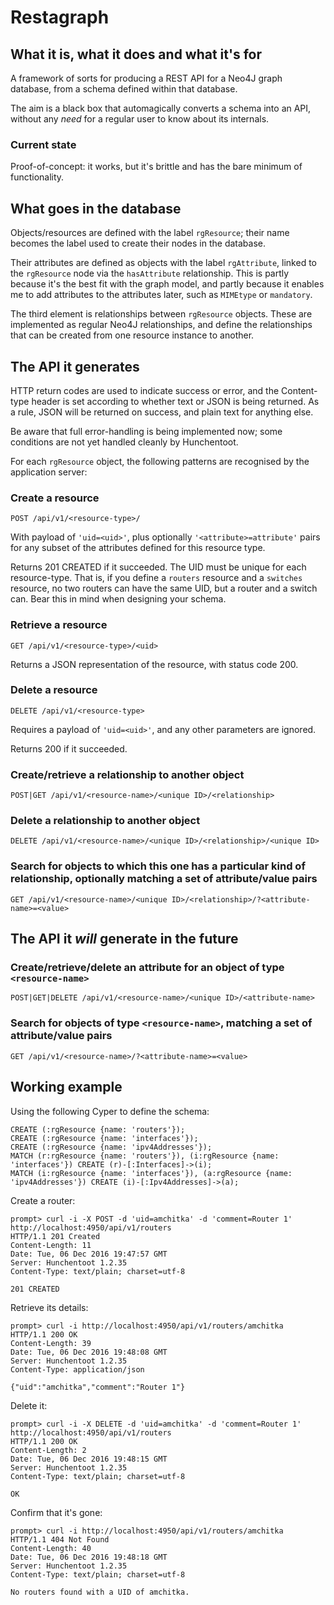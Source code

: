 # Restagraph

## What it is, what it does and what it's for

A framework of sorts for producing a REST API for a Neo4J graph database, from a schema defined within that database.

The aim is a black box that automagically converts a schema into an API, without any _need_ for a regular user to know about its internals.

### Current state

Proof-of-concept: it works, but it's brittle and has the bare minimum of functionality.

## What goes in the database

Objects/resources are defined with the label `rgResource`; their name becomes the label used to create their nodes in the database.

Their attributes are defined as objects with the label `rgAttribute`, linked to the `rgResource` node via the `hasAttribute` relationship. This is partly because it's the best fit with the graph model, and partly because it enables me to add attributes to the attributes later, such as `MIMEtype` or `mandatory`.

The third element is relationships between `rgResource` objects. These are implemented as regular Neo4J relationships, and define the relationships that can be created from one resource instance to another.


## The API it generates

HTTP return codes are used to indicate success or error, and the Content-type header is set according to whether text or JSON is being returned. As a rule, JSON will be returned on success, and plain text for anything else.

Be aware that full error-handling is being implemented now; some conditions are not yet handled cleanly by Hunchentoot.

For each `rgResource` object, the following patterns are recognised by the application server:


### Create a resource
```
POST /api/v1/<resource-type>/
```

With payload of `'uid=<uid>'`, plus optionally `'<attribute>=attribute'` pairs for any subset of the attributes defined for this resource type.

Returns 201 CREATED if it succeeded.
The UID must be unique for each resource-type. That is, if you define a `routers` resource and a `switches` resource, no two routers can have the same UID, but a router and a switch can. Bear this in mind when designing your schema.


### Retrieve a resource
```
GET /api/v1/<resource-type>/<uid>
```

Returns a JSON representation of the resource, with status code 200.


### Delete a resource
```
DELETE /api/v1/<resource-type>
```
Requires a payload of `'uid=<uid>'`, and any other parameters are ignored.

Returns 200 if it succeeded.


### Create/retrieve a relationship to another object
```
POST|GET /api/v1/<resource-name>/<unique ID>/<relationship>
```


### Delete a relationship to another object
```
DELETE /api/v1/<resource-name>/<unique ID>/<relationship>/<unique ID>
```


### Search for objects to which this one has a particular kind of relationship, optionally matching a set of attribute/value pairs
```
GET /api/v1/<resource-name>/<unique ID>/<relationship>/?<attribute-name>=<value>
```


## The API it _will_ generate in the future

### Create/retrieve/delete an attribute for an object of type `<resource-name>`
```
POST|GET|DELETE /api/v1/<resource-name>/<unique ID>/<attribute-name>
```


### Search for objects of type `<resource-name>`, matching a set of attribute/value pairs
```
GET /api/v1/<resource-name>/?<attribute-name>=<value>
```


## Working example

Using the following Cyper to define the schema:
```
CREATE (:rgResource {name: 'routers'});
CREATE (:rgResource {name: 'interfaces'});
CREATE (:rgResource {name: 'ipv4Addresses'});
MATCH (r:rgResource {name: 'routers'}), (i:rgResource {name: 'interfaces'}) CREATE (r)-[:Interfaces]->(i);
MATCH (i:rgResource {name: 'interfaces'}), (a:rgResource {name: 'ipv4Addresses'}) CREATE (i)-[:Ipv4Addresses]->(a);
```

Create a router:
```
prompt> curl -i -X POST -d 'uid=amchitka' -d 'comment=Router 1' http://localhost:4950/api/v1/routers
HTTP/1.1 201 Created
Content-Length: 11
Date: Tue, 06 Dec 2016 19:47:57 GMT
Server: Hunchentoot 1.2.35
Content-Type: text/plain; charset=utf-8

201 CREATED
```

Retrieve its details:
```
prompt> curl -i http://localhost:4950/api/v1/routers/amchitka
HTTP/1.1 200 OK
Content-Length: 39
Date: Tue, 06 Dec 2016 19:48:08 GMT
Server: Hunchentoot 1.2.35
Content-Type: application/json

{"uid":"amchitka","comment":"Router 1"}
```

Delete it:
```
prompt> curl -i -X DELETE -d 'uid=amchitka' -d 'comment=Router 1' http://localhost:4950/api/v1/routers
HTTP/1.1 200 OK
Content-Length: 2
Date: Tue, 06 Dec 2016 19:48:15 GMT
Server: Hunchentoot 1.2.35
Content-Type: text/plain; charset=utf-8

OK
```

Confirm that it's gone:
```
prompt> curl -i http://localhost:4950/api/v1/routers/amchitka
HTTP/1.1 404 Not Found
Content-Length: 40
Date: Tue, 06 Dec 2016 19:48:18 GMT
Server: Hunchentoot 1.2.35
Content-Type: text/plain; charset=utf-8

No routers found with a UID of amchitka.
```
